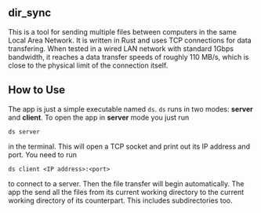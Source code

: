 ## dir_sync

This is a tool for sending multiple files between computers in the same Local Area Network.
It is written in Rust and uses TCP connections for data transfering.
When tested in a wired LAN network with standard 1Gbps bandwidth, it reaches a data transfer speeds of
roughly 110 MB/s, which is close to the physical limit of the connection itself.

## How to Use

The app is just a simple executable named `ds`.
`ds` runs in two modes: **server** and **client**.
To open the app in **server** mode you just run
```
ds server
```
in the terminal. This will open a TCP socket and print out its IP address and port.
You need to run
```
ds client <IP address>:<port>
```
to connect to a server. Then the file transfer will begin automatically.
The app the send all the files from its current working directory to the current working directory of its counterpart.
This includes subdirectories too.

